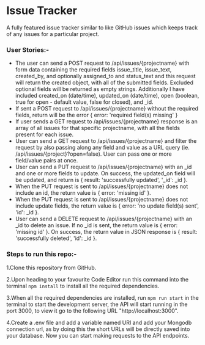 # Issue Tracker

A fully featured issue tracker similar to like GitHub issues which keeps track of any issues for a particular project.

### User Stories:-
- The user can send a POST request to /api/issues/{projectname} with form data containing the required fields issue_title, issue_text, created_by, and optionally assigned_to and status_text and this request will return the created object, with all of the submitted fields. Excluded optional fields will be returned as empty strings. Additionally I have included created_on (date/time), updated_on (date/time), open (boolean, true for open - default value, false for closed), and _id.
- If sent a POST request to /api/issues/{projectname} without the required fields, return will be the error { error: 'required field(s) missing' }
- If user sends a GET request to /api/issues/{projectname} response is an array of all issues for that specific projectname, with all the fields present for each issue.
- User can send a GET request to /api/issues/{projectname} and filter the request by also passing along any field and value as a URL query (ie. /api/issues/{project}?open=false). User can pass one or more field/value pairs at once.
- User can send a PUT request to /api/issues/{projectname} with an _id and one or more fields to update. On success, the updated_on field will be updated, and return is { result: 'successfully updated', '_id': _id }.
- When the PUT request is sent to /api/issues/{projectname} does not include an id, the return value is { error: 'missing id' }.
- When the PUT request is sent to /api/issues/{projectname} does not include update fields, the return value is { error: 'no update field(s) sent', 'id': _id }.
- User can send a DELETE request to /api/issues/{projectname} with an _id to delete an issue. If no _id is sent, the return value is { error: 'missing id' }. On success, the return value in JSON response is { result: 'successfully deleted', 'id': _id }.

### Steps to run this repo:-
1.Clone this repository from GitHub.

2.Upon heading to your favourite Code Editor run this command into the terminal ```npm install``` to install all the required dependencies.

3.When all the required dependencies are installed, run ```npm run start``` in the terminal to start the development server, the API will start running in the port 3000, to view it go to the following URL "http://localhost:3000".

4.Create a .env file and add a variable named URI and add your Mongodb connection url, as by doing this the short URLs will be directly saved into your database. Now you can start making requests to the API endpoints.

